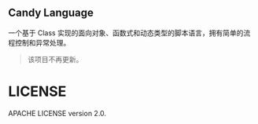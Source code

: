 ## Candy Language
一个基于 Class 实现的面向对象、函数式和动态类型的脚本语言，拥有简单的流程控制和异常处理。

> 该项目不再更新。

# LICENSE
APACHE LICENSE version 2.0. 
